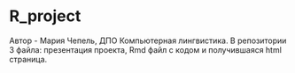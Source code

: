 # R_project

Автор - Мария Чепель, ДПО Компьютерная лингвистика. В репозитории 3 файла: презентация проекта, Rmd файл с кодом и получившаяся html страница.
